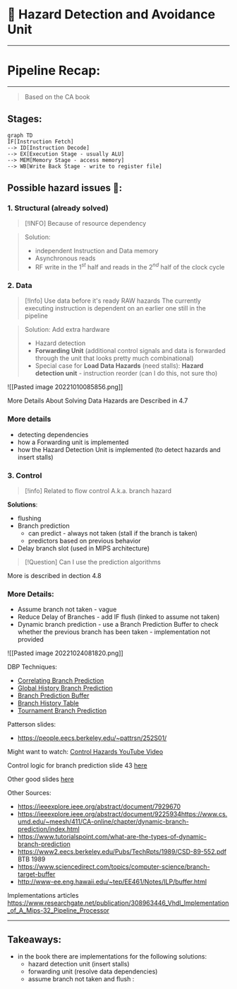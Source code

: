 # 🌋 Hazard Detection and Avoidance Unit
---

# Pipeline Recap:
---

> Based on the CA book

## Stages:

```mermaid
graph TD
IF[Instruction Fetch]
--> ID[Instruction Decode]
--> EX[Execution Stage - usually ALU]
--> MEM[Memory Stage - access memory]
--> WB[Write Back Stage - write to register file]

```

## Possible hazard issues 🌠:

### 1. Structural (already solved)

 > [!INFO] Because of resource dependency

>Solution:
>- independent Instruction and Data memory
>- Asynchronous reads
>- RF write in the $1^{st}$ half and reads in the $2^{nd}$ half of the clock cycle

### 2. Data

>[!Info] Use data before it's ready
>RAW hazards
>The currently executing instruction is dependent on an earlier one still in the pipeline

> Solution: Add extra hardware
> - Hazard detection
> - **Forwarding Unit** (additional control signals and data is forwarded through the unit that looks pretty much combinational)
> - Special case for **Load Data Hazards** (need stalls): **Hazard detection unit**
	- instruction reorder (can I do this, not sure tho)

![[Pasted image 20221010085856.png]]

More Details About Solving Data Hazards are Described in 4.7

### More details
- detecting dependencies
- how a Forwarding unit is implemented
- how the Hazard Detection Unit is implemented (to detect hazards and insert stalls)


### 3. Control

>[!info] Related to flow control
>A.k.a. branch hazard

**Solutions**:
-  flushing
- Branch prediction
	- can predict - always not taken (stall if the branch is taken)
	- predictors based on previous behavior
- Delay branch slot (used in MIPS architecture)

> [!Question] Can I use the prediction algorithms

More is described in dection 4.8

### More Details:
- Assume branch not taken - vague
- Reduce Delay of Branches - add IF flush (linked to assume not taken)
- Dynamic branch prediction - use a Branch Prediction Buffer to check whether the previous branch has been taken - implementation not provided

![[Pasted image 20221024081820.png]]

DBP Techniques:
- [Correlating Branch Prediction](https://www.geeksforgeeks.org/correlating-branch-prediction/)
- [Global History Branch Prediction](https://www.researchgate.net/publication/334469536_Implementation_of_Global_History_Branch_Prediction_Using_MicroBlaze_Processor)
- [Branch Prediction Buffer]()
- [Branch History Table]()
- [Tournament Branch Prediction]()

Patterson slides:
- https://people.eecs.berkeley.edu/~pattrsn/252S01/

Might want to watch:
[Control Hazards YouTube Video](https://www.youtube.com/watch?v=cOWxinc5oRk)

Control logic for branch prediction slide 43 [here](https://www3.nd.edu/~mniemier/teaching/2011_B_Fall/lectures/14_PPT_1up.pdf) 

Other good slides [here](http://www.cs.cornell.edu/courses/cs3410/2013sp/lecture/10-control-hazards-w-g.pdf)



Other Sources:
- https://ieeexplore.ieee.org/abstract/document/7929670
- https://ieeexplore.ieee.org/abstract/document/9225934https://www.cs.umd.edu/~meesh/411/CA-online/chapter/dynamic-branch-prediction/index.html
- https://www.tutorialspoint.com/what-are-the-types-of-dynamic-branch-prediction
- https://www2.eecs.berkeley.edu/Pubs/TechRpts/1989/CSD-89-552.pdf BTB 1989
- https://www.sciencedirect.com/topics/computer-science/branch-target-buffer
- http://www-ee.eng.hawaii.edu/~tep/EE461/Notes/ILP/buffer.html


Implementations articles
https://www.researchgate.net/publication/308963446_Vhdl_Implementation_of_A_Mips-32_Pipeline_Processor

---

## Takeaways:
- in the book there are implementations for the following solutions:
	- hazard detection unit (insert stalls)
	- forwarding unit (resolve data dependencies)
	- assume branch not taken and flush :
	